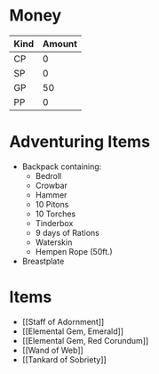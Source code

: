# Money
| Kind | Amount |
| ---- | ------ |
| CP   | 0      |
| SP   | 0      |
| GP   | 50     | 
| PP   | 0      |

# Adventuring Items
- Backpack containing:
	- Bedroll
	- Crowbar
	- Hammer
	- 10 Pitons
	- 10 Torches
	- Tinderbox
	- 9 days of Rations
	- Waterskin
	- Hempen Rope (50ft.)
- Breastplate

# Items
 - [[Staff of Adornment]]
 - [[Elemental Gem, Emerald]]
 - [[Elemental Gem, Red Corundum]]
 - [[Wand of Web]]
 - [[Tankard of Sobriety]]